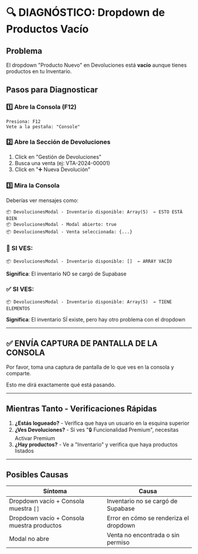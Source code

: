 # 🔍 DIAGNÓSTICO: Dropdown de Productos Vacío

## Problema
El dropdown "Producto Nuevo" en Devoluciones está **vacío** aunque tienes productos en tu Inventario.

## Pasos para Diagnosticar

### 1️⃣ Abre la Consola (F12)
```
Presiona: F12
Vete a la pestaña: "Console"
```

### 2️⃣ Abre la Sección de Devoluciones
1. Click en "Gestión de Devoluciones"
2. Busca una venta (ej: VTA-2024-00001)
3. Click en "➕ Nueva Devolución"

### 3️⃣ Mira la Consola
Deberías ver mensajes como:
```
📦 DevolucionesModal - Inventario disponible: Array(5)  ← ESTO ESTÁ BIEN
📦 DevolucionesModal - Modal abierto: true
📦 DevolucionesModal - Venta seleccionada: {...}
```

### 🔴 SI VES:
```
📦 DevolucionesModal - Inventario disponible: []  ← ARRAY VACÍO
```

**Significa**: El inventario NO se cargó de Supabase

### ✅ SI VES:
```
📦 DevolucionesModal - Inventario disponible: Array(5)  ← TIENE ELEMENTOS
```

**Significa**: El inventario SÍ existe, pero hay otro problema con el dropdown

---

## ✅ ENVÍA CAPTURA DE PANTALLA DE LA CONSOLA

Por favor, toma una captura de pantalla de lo que ves en la consola y comparte.

Esto me dirá exactamente qué está pasando.

---

## Mientras Tanto - Verificaciones Rápidas

1. **¿Estás logueado?** - Verifica que haya un usuario en la esquina superior
2. **¿Ves Devoluciones?** - Si ves "🔒 Funcionalidad Premium", necesitas Activar Premium
3. **¿Hay productos?** - Ve a "Inventario" y verifica que haya productos listados

---

## Posibles Causas

| Síntoma | Causa |
|---------|-------|
| Dropdown vacío + Consola muestra `[]` | Inventario no se cargó de Supabase |
| Dropdown vacío + Consola muestra productos | Error en cómo se renderiza el dropdown |
| Modal no abre | Venta no encontrada o sin permiso |